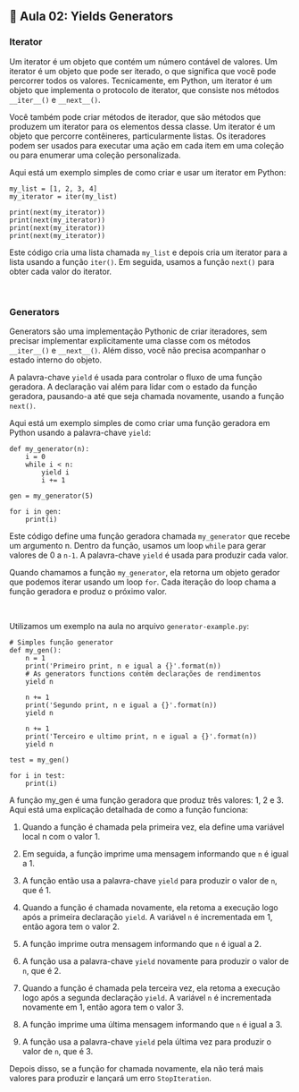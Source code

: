 ## 📝 Aula 02: Yields Generators
### Iterator
Um iterator é um objeto que contém um número contável de valores. Um iterator é um objeto que pode ser iterado, o que significa que você pode percorrer todos os valores. Tecnicamente, em Python, um iterator é um objeto que implementa o protocolo de iterator, que consiste nos métodos ``__iter__()`` e ``__next__()``.

Você também pode criar métodos de iterador, que são métodos que produzem um iterator para os elementos dessa classe. Um iterator é um objeto que percorre contêineres, particularmente listas. Os iteradores podem ser usados para executar uma ação em cada item em uma coleção ou para enumerar uma coleção personalizada.

Aqui está um exemplo simples de como criar e usar um iterator em Python:
```
my_list = [1, 2, 3, 4]
my_iterator = iter(my_list)

print(next(my_iterator))
print(next(my_iterator))
print(next(my_iterator))
print(next(my_iterator))
```

Este código cria uma lista chamada ``my_list`` e depois cria um iterator para a lista usando a função ``iter()``. Em seguida, usamos a função ``next()`` para obter cada valor do iterator.

<br>

### Generators
Generators são uma implementação Pythonic de criar iteradores, sem precisar implementar explicitamente uma classe com os métodos ``__iter__()`` e ``__next__()``. Além disso, você não precisa acompanhar o estado interno do objeto.

A palavra-chave ``yield`` é usada para controlar o fluxo de uma função geradora. A declaração vai além para lidar com o estado da função geradora, pausando-a até que seja chamada novamente, usando a função ``next()``.

Aqui está um exemplo simples de como criar uma função geradora em Python usando a palavra-chave ``yield``:
```
def my_generator(n):
    i = 0
    while i < n:
        yield i
        i += 1

gen = my_generator(5)

for i in gen:
    print(i)
```

Este código define uma função geradora chamada ``my_generator`` que recebe um argumento n. Dentro da função, usamos um loop ``while`` para gerar valores de 0 a ``n-1``. A palavra-chave ``yield`` é usada para produzir cada valor.

Quando chamamos a função ``my_generator``, ela retorna um objeto gerador que podemos iterar usando um loop ``for``. Cada iteração do loop chama a função geradora e produz o próximo valor.

<br>

Utilizamos um exemplo na aula no arquivo ``generator-example.py``:
```
# Simples função generator
def my_gen():
    n = 1
    print('Primeiro print, n e igual a {}'.format(n))
    # As generators functions contêm declarações de rendimentos
    yield n

    n += 1
    print('Segundo print, n e igual a {}'.format(n))
    yield n

    n += 1
    print('Terceiro e ultimo print, n e igual a {}'.format(n))
    yield n

test = my_gen()

for i in test:
    print(i)
```

A função my_gen é uma função geradora que produz três valores: 1, 2 e 3. Aqui está uma explicação detalhada de como a função funciona:
1. Quando a função é chamada pela primeira vez, ela define uma variável local n com o valor 1.

2. Em seguida, a função imprime uma mensagem informando que ``n`` é igual a 1.

3. A função então usa a palavra-chave ``yield`` para produzir o valor de ``n``, que é 1.

4. Quando a função é chamada novamente, ela retoma a execução logo após a primeira declaração ``yield``. A variável ``n`` é incrementada em 1, então agora tem o valor 2.

5. A função imprime outra mensagem informando que ``n`` é igual a 2.

6. A função usa a palavra-chave ``yield`` novamente para produzir o valor de ``n``, que é 2.

7. Quando a função é chamada pela terceira vez, ela retoma a execução logo após a segunda declaração ``yield``. A variável ``n`` é incrementada novamente em 1, então agora tem o valor 3.

8. A função imprime uma última mensagem informando que ``n`` é igual a 3.

9. A função usa a palavra-chave ``yield`` pela última vez para produzir o valor de ``n``, que é 3.

Depois disso, se a função for chamada novamente, ela não terá mais valores para produzir e lançará um erro ``StopIteration``.